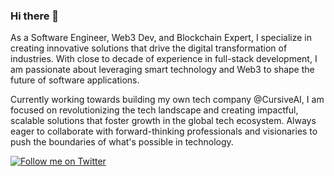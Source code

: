 ### Hi there 👋
<p>
As a Software Engineer, Web3 Dev, and Blockchain Expert, I specialize in creating innovative solutions that drive the digital transformation of industries. With close to decade of experience in full-stack development, I am passionate about leveraging smart technology and Web3 to shape the future of software applications.

Currently working towards building my own tech company @CursiveAI, I am focused on revolutionizing the tech landscape and creating impactful, scalable solutions that foster growth in the global tech ecosystem. Always eager to collaborate with forward-thinking professionals and visionaries to push the boundaries of what's possible in technology.
</p>

<p align="left">
  <a href="https://twitter.com/jimiolu" target="_blank"><img src="https://img.shields.io/twitter/follow/nestframework.svg?style=social&label=Follow" alt="Follow me on Twitter"></a>
</p>

<!--
**waleakaje/waleakaje** is a ✨ _special_ ✨ repository because its `README.md` (this file) appears on your GitHub profile.

Here are some ideas to get you started:

- 🔭 I’m currently working on ...
- 🌱 I’m currently learning ...
- 👯 I’m looking to collaborate on ...
- 🤔 I’m looking for help with ...
- 💬 Ask me about ...
- 📫 How to reach me: ...
- 😄 Pronouns: ...
- ⚡ Fun fact: ...
-->
